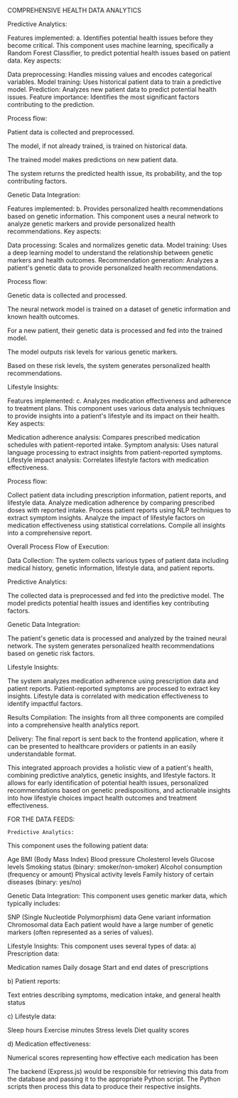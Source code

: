 
COMPREHENSIVE HEALTH DATA ANALYTICS

Predictive Analytics:

Features implemented:
a. Identifies potential health issues before they become critical.
This component uses machine learning, specifically a Random Forest Classifier, to predict potential health issues based on patient data.
Key aspects:

Data preprocessing: Handles missing values and encodes categorical variables.
Model training: Uses historical patient data to train a predictive model.
Prediction: Analyzes new patient data to predict potential health issues.
Feature importance: Identifies the most significant factors contributing to the prediction.

Process flow:


Patient data is collected and preprocessed.


The model, if not already trained, is trained on historical data.


The trained model makes predictions on new patient data.


The system returns the predicted health issue, its probability, and the top contributing factors.


Genetic Data Integration:


Features implemented:
b. Provides personalized health recommendations based on genetic information.
This component uses a neural network to analyze genetic markers and provide personalized health recommendations.
Key aspects:

Data processing: Scales and normalizes genetic data.
Model training: Uses a deep learning model to understand the relationship between genetic markers and health outcomes.
Recommendation generation: Analyzes a patient's genetic data to provide personalized health recommendations.

Process flow:


Genetic data is collected and processed.


The neural network model is trained on a dataset of genetic information and known health outcomes.


For a new patient, their genetic data is processed and fed into the trained model.


The model outputs risk levels for various genetic markers.


Based on these risk levels, the system generates personalized health recommendations.


Lifestyle Insights:


Features implemented:
c. Analyzes medication effectiveness and adherence to treatment plans.
This component uses various data analysis techniques to provide insights into a patient's lifestyle and its impact on their health.
Key aspects:

Medication adherence analysis: Compares prescribed medication schedules with patient-reported intake.
Symptom analysis: Uses natural language processing to extract insights from patient-reported symptoms.
Lifestyle impact analysis: Correlates lifestyle factors with medication effectiveness.

Process flow:

Collect patient data including prescription information, patient reports, and lifestyle data.
Analyze medication adherence by comparing prescribed doses with reported intake.
Process patient reports using NLP techniques to extract symptom insights.
Analyze the impact of lifestyle factors on medication effectiveness using statistical correlations.
Compile all insights into a comprehensive report.

Overall Process Flow of Execution:


Data Collection: The system collects various types of patient data including medical history, genetic information, lifestyle data, and patient reports.


Predictive Analytics:

The collected data is preprocessed and fed into the predictive model.
The model predicts potential health issues and identifies key contributing factors.



Genetic Data Integration:

The patient's genetic data is processed and analyzed by the trained neural network.
The system generates personalized health recommendations based on genetic risk factors.



Lifestyle Insights:

The system analyzes medication adherence using prescription data and patient reports.
Patient-reported symptoms are processed to extract key insights.
Lifestyle data is correlated with medication effectiveness to identify impactful factors.



Results Compilation: The insights from all three components are compiled into a comprehensive health analytics report.


Delivery: The final report is sent back to the frontend application, where it can be presented to healthcare providers or patients in an easily understandable format.


This integrated approach provides a holistic view of a patient's health, combining predictive analytics, genetic insights, and lifestyle factors. It allows for early identification of potential health issues, personalized recommendations based on genetic predispositions, and actionable insights into how lifestyle choices impact health outcomes and treatment effectiveness.


FOR THE DATA FEEDS:
    
    Predictive Analytics:
This component uses the following patient data:


Age
BMI (Body Mass Index)
Blood pressure
Cholesterol levels
Glucose levels
Smoking status (binary: smoker/non-smoker)
Alcohol consumption (frequency or amount)
Physical activity levels
Family history of certain diseases (binary: yes/no)


Genetic Data Integration:
This component uses genetic marker data, which typically includes:


SNP (Single Nucleotide Polymorphism) data
Gene variant information
Chromosomal data
Each patient would have a large number of genetic markers (often represented as a series of values).


Lifestyle Insights:
This component uses several types of data:
a) Prescription data:

Medication names
Daily dosage
Start and end dates of prescriptions



b) Patient reports:

Text entries describing symptoms, medication intake, and general health status

c) Lifestyle data:

Sleep hours
Exercise minutes
Stress levels
Diet quality scores

d) Medication effectiveness:

Numerical scores representing how effective each medication has been

The backend (Express.js) would be responsible for retrieving this data from the database and passing it to the appropriate Python script. The Python scripts then process this data to produce their respective insights.
